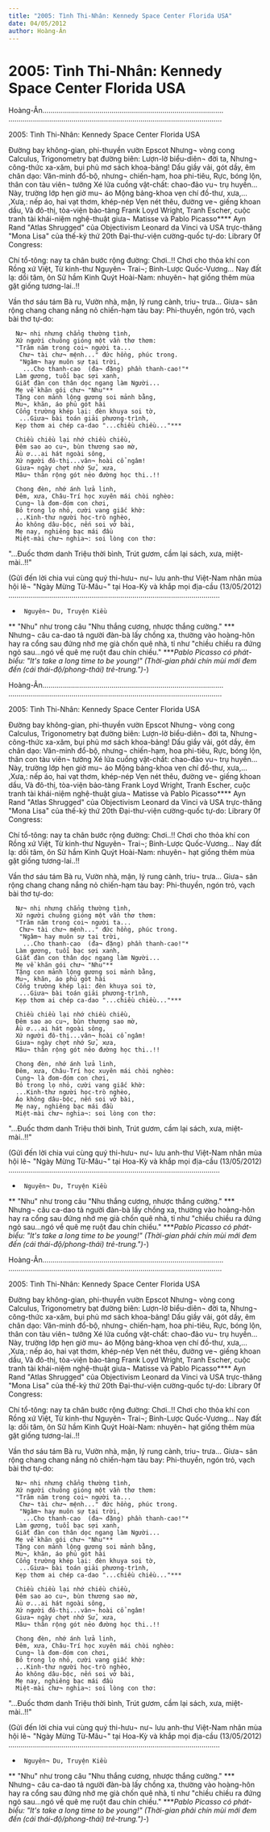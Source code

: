 ```yaml
---
title: "2005: Tình Thi-Nhân: Kennedy Space Center Florida USA"
date: 04/05/2012
author: Hoàng-Ân
---
```


# 2005: Tình Thi-Nhân: Kennedy Space Center Florida USA

Hoàng-Ân.........................................................................................
.........................................................................................................


2005: Tình Thi-Nhân: Kennedy Space Center Florida USA


Đường bay không-gian, phi-thuyền vườn Epscot
Nhưng¬ vòng cong Calculus, Trigonometry bạt đường biên:
Lượn-lờ biểu-diên¬ đời ta,
Nhưng¬ công-thức xa-xăm, bụi phủ mơ sách khoa-bảng!
Dấu giầy vải, gót dầy, êm chân dạo:
Văn-minh đổ-bộ, nhưng¬ chiến-hạm, hoa phi-tiêu,
Rực, bóng lộn, thân con tàu viên¬ tưởng
Xé lửa cuồng vật-chất: chao-đảo vu¬ trụ huyền...
Này, trường lớp hẹn giờ mu¬ áo
Mộng bảng-khoa vẹn chí đồ-thư, xưa,...
,Xưa,: nếp áo, hai vạt thơm, khép-nép
Vẹn nét thêu, đường ve¬ giếng khoan dầu,
Và đô-thị, tòa-viện bảo-tàng Frank Loyd Wright,
Tranh Escher, cuộc tranh tài khái-niệm nghệ-thuật
giưa¬ Matisse và Pablo Picasso****
Ayn Rand "Atlas Shrugged" của Objectivism
Leonard da Vinci và USA trực-thăng "Mona Lisa" của thế-kỷ thứ 20th
Đại-thư-viện cường-quốc tự-do: Library 0f Congress:

Chí tổ-tông: nay ta chân bước rộng đường: Chơi..!!
Chơi cho thỏa khí con Rồng xứ Việt,
Từ kinh-thư Nguyên¬ Trai¬; Binh-Lược Quốc-Vương...
Nay đất lạ: dồi tâm, ôn Sử hầm Kinh
Quýt Hoài-Nam: nhuyên¬ hạt giống thêm mùa gặt giống tương-lai..!!

Vần thơ sáu tám Bà ru,
Vườn nhà, mận, lý rung cành, triu¬ trưa...
Giưa¬ sân rộng chang chang nắng nỏ chiến-hạm tàu bay:
Phi-thuyền, ngón trỏ, vạch bài thơ tự-do:

      Nư¬ nhi nhưng chẳng thường tình,
      Xứ người chuông gióng một vần thơ thơm:
      "Trăm năm trong coi¬ người ta...
       Chư¬ tài chư¬ mệnh..." đức hồng, phúc trong.
       "Ngâm¬ hay muôn sự tại trời,
        ...Cho thanh-cao  (đa¬ đặng) phần thanh-cao!"*
      Làm gương, tuổi bạc sợi xanh,
      Giắt đàn con thân dọc ngang làm Người...
      Mẹ về khăn gói chư¬ "Nhu"**
      Tặng con mảnh lộng gương soi mảnh bằng,
      Mu¬, khăn, áo phủ gót hài
      Cổng trường khép lại: đèn khuya soi tờ,
       ...Giưa¬ bài toán giải phương-trình,
      Kẹp thơm ai chép ca-dao "...chiều chiều..."***

      Chiều chiều lại nhớ chiều chiều,
      Đêm sao ao cu¬, bùn thương sao mờ,
      Ầu ơ...ai hát ngoài sông,
      Xứ người đô-thị...vân¬ hoài cổ ngâm!
      Giưa¬ ngày chợt nhớ Sử, xưa,
      Mâu¬ thân rộng gót nẻo đường học thi..!!

      Chong đèn, nhớ ánh lửa linh,
      Đêm, xưa, Châu-Trí học xuyên mái chòi nghèo:
      Cung¬ là đom-đóm con chơi,
      Bỏ trong lọ nhỏ, cười vang giấc khờ:
      ...Kinh-thư người học-trò nghèo,
      Áo không dâu-bộc, nến soi vở bài,
      Mẹ nay, nghiêng bạc mái đầu
      Miệt-mài chư¬ nghia¬: soi lòng con thơ:

"...Đuốc thơm danh Triệu thời bình,
    Trút gươm, cầm lại sách, xưa, miệt-mài..!!"



(Gửi đến lời chia vui cùng quý thi-hưu¬ nư¬ lưu anh-thư Việt-Nam
   nhân mùa hội lê¬ "Ngày Mừng Từ-Mâu¬" tại Hoa-Kỳ và khắp mọi
   địa-cầu (13/05/2012)
........................................................................................................
*      Nguyên¬ Du, Truyện Kiều
**   "Nhu" như trong câu "Nhu thắng cương, nhược thắng cường."
***  Nhưng¬ câu ca-dao tả người đàn-bà lấy chồng xa, thường vào
        hoàng-hôn hay ra cổng sau đứng nhớ mẹ già chốn quê nhà, tỉ như
       "chiều chiều ra đứng ngỏ sau...ngó về quê mẹ ruột đau chín chiều."
****Pablo Picasso có phát-biểu: "It's take a long time to be young!"
       (Thời-gian phải chín mùi mới đem đến (cái thái-độ/phong-thái)
        trẻ-trung.")*-)

Hoàng-Ân.........................................................................................
.........................................................................................................


2005: Tình Thi-Nhân: Kennedy Space Center Florida USA


Đường bay không-gian, phi-thuyền vườn Epscot
Nhưng¬ vòng cong Calculus, Trigonometry bạt đường biên:
Lượn-lờ biểu-diên¬ đời ta,
Nhưng¬ công-thức xa-xăm, bụi phủ mơ sách khoa-bảng!
Dấu giầy vải, gót dầy, êm chân dạo:
Văn-minh đổ-bộ, nhưng¬ chiến-hạm, hoa phi-tiêu,
Rực, bóng lộn, thân con tàu viên¬ tưởng
Xé lửa cuồng vật-chất: chao-đảo vu¬ trụ huyền...
Này, trường lớp hẹn giờ mu¬ áo
Mộng bảng-khoa vẹn chí đồ-thư, xưa,...
,Xưa,: nếp áo, hai vạt thơm, khép-nép
Vẹn nét thêu, đường ve¬ giếng khoan dầu,
Và đô-thị, tòa-viện bảo-tàng Frank Loyd Wright,
Tranh Escher, cuộc tranh tài khái-niệm nghệ-thuật
giưa¬ Matisse và Pablo Picasso****
Ayn Rand "Atlas Shrugged" của Objectivism
Leonard da Vinci và USA trực-thăng "Mona Lisa" của thế-kỷ thứ 20th
Đại-thư-viện cường-quốc tự-do: Library 0f Congress:

Chí tổ-tông: nay ta chân bước rộng đường: Chơi..!!
Chơi cho thỏa khí con Rồng xứ Việt,
Từ kinh-thư Nguyên¬ Trai¬; Binh-Lược Quốc-Vương...
Nay đất lạ: dồi tâm, ôn Sử hầm Kinh
Quýt Hoài-Nam: nhuyên¬ hạt giống thêm mùa gặt giống tương-lai..!!

Vần thơ sáu tám Bà ru,
Vườn nhà, mận, lý rung cành, triu¬ trưa...
Giưa¬ sân rộng chang chang nắng nỏ chiến-hạm tàu bay:
Phi-thuyền, ngón trỏ, vạch bài thơ tự-do:

      Nư¬ nhi nhưng chẳng thường tình,
      Xứ người chuông gióng một vần thơ thơm:
      "Trăm năm trong coi¬ người ta...
       Chư¬ tài chư¬ mệnh..." đức hồng, phúc trong.
       "Ngâm¬ hay muôn sự tại trời,
        ...Cho thanh-cao  (đa¬ đặng) phần thanh-cao!"*
      Làm gương, tuổi bạc sợi xanh,
      Giắt đàn con thân dọc ngang làm Người...
      Mẹ về khăn gói chư¬ "Nhu"**
      Tặng con mảnh lộng gương soi mảnh bằng,
      Mu¬, khăn, áo phủ gót hài
      Cổng trường khép lại: đèn khuya soi tờ,
       ...Giưa¬ bài toán giải phương-trình,
      Kẹp thơm ai chép ca-dao "...chiều chiều..."***

      Chiều chiều lại nhớ chiều chiều,
      Đêm sao ao cu¬, bùn thương sao mờ,
      Ầu ơ...ai hát ngoài sông,
      Xứ người đô-thị...vân¬ hoài cổ ngâm!
      Giưa¬ ngày chợt nhớ Sử, xưa,
      Mâu¬ thân rộng gót nẻo đường học thi..!!

      Chong đèn, nhớ ánh lửa linh,
      Đêm, xưa, Châu-Trí học xuyên mái chòi nghèo:
      Cung¬ là đom-đóm con chơi,
      Bỏ trong lọ nhỏ, cười vang giấc khờ:
      ...Kinh-thư người học-trò nghèo,
      Áo không dâu-bộc, nến soi vở bài,
      Mẹ nay, nghiêng bạc mái đầu
      Miệt-mài chư¬ nghia¬: soi lòng con thơ:

"...Đuốc thơm danh Triệu thời bình,
    Trút gươm, cầm lại sách, xưa, miệt-mài..!!"



(Gửi đến lời chia vui cùng quý thi-hưu¬ nư¬ lưu anh-thư Việt-Nam
   nhân mùa hội lê¬ "Ngày Mừng Từ-Mâu¬" tại Hoa-Kỳ và khắp mọi
   địa-cầu (13/05/2012)
........................................................................................................
*      Nguyên¬ Du, Truyện Kiều
**   "Nhu" như trong câu "Nhu thắng cương, nhược thắng cường."
***  Nhưng¬ câu ca-dao tả người đàn-bà lấy chồng xa, thường vào
        hoàng-hôn hay ra cổng sau đứng nhớ mẹ già chốn quê nhà, tỉ như
       "chiều chiều ra đứng ngỏ sau...ngó về quê mẹ ruột đau chín chiều."
****Pablo Picasso có phát-biểu: "It's take a long time to be young!"
       (Thời-gian phải chín mùi mới đem đến (cái thái-độ/phong-thái)
        trẻ-trung.")*-)

Hoàng-Ân.........................................................................................
.........................................................................................................


2005: Tình Thi-Nhân: Kennedy Space Center Florida USA


Đường bay không-gian, phi-thuyền vườn Epscot
Nhưng¬ vòng cong Calculus, Trigonometry bạt đường biên:
Lượn-lờ biểu-diên¬ đời ta,
Nhưng¬ công-thức xa-xăm, bụi phủ mơ sách khoa-bảng!
Dấu giầy vải, gót dầy, êm chân dạo:
Văn-minh đổ-bộ, nhưng¬ chiến-hạm, hoa phi-tiêu,
Rực, bóng lộn, thân con tàu viên¬ tưởng
Xé lửa cuồng vật-chất: chao-đảo vu¬ trụ huyền...
Này, trường lớp hẹn giờ mu¬ áo
Mộng bảng-khoa vẹn chí đồ-thư, xưa,...
,Xưa,: nếp áo, hai vạt thơm, khép-nép
Vẹn nét thêu, đường ve¬ giếng khoan dầu,
Và đô-thị, tòa-viện bảo-tàng Frank Loyd Wright,
Tranh Escher, cuộc tranh tài khái-niệm nghệ-thuật
giưa¬ Matisse và Pablo Picasso****
Ayn Rand "Atlas Shrugged" của Objectivism
Leonard da Vinci và USA trực-thăng "Mona Lisa" của thế-kỷ thứ 20th
Đại-thư-viện cường-quốc tự-do: Library 0f Congress:

Chí tổ-tông: nay ta chân bước rộng đường: Chơi..!!
Chơi cho thỏa khí con Rồng xứ Việt,
Từ kinh-thư Nguyên¬ Trai¬; Binh-Lược Quốc-Vương...
Nay đất lạ: dồi tâm, ôn Sử hầm Kinh
Quýt Hoài-Nam: nhuyên¬ hạt giống thêm mùa gặt giống tương-lai..!!

Vần thơ sáu tám Bà ru,
Vườn nhà, mận, lý rung cành, triu¬ trưa...
Giưa¬ sân rộng chang chang nắng nỏ chiến-hạm tàu bay:
Phi-thuyền, ngón trỏ, vạch bài thơ tự-do:

      Nư¬ nhi nhưng chẳng thường tình,
      Xứ người chuông gióng một vần thơ thơm:
      "Trăm năm trong coi¬ người ta...
       Chư¬ tài chư¬ mệnh..." đức hồng, phúc trong.
       "Ngâm¬ hay muôn sự tại trời,
        ...Cho thanh-cao  (đa¬ đặng) phần thanh-cao!"*
      Làm gương, tuổi bạc sợi xanh,
      Giắt đàn con thân dọc ngang làm Người...
      Mẹ về khăn gói chư¬ "Nhu"**
      Tặng con mảnh lộng gương soi mảnh bằng,
      Mu¬, khăn, áo phủ gót hài
      Cổng trường khép lại: đèn khuya soi tờ,
       ...Giưa¬ bài toán giải phương-trình,
      Kẹp thơm ai chép ca-dao "...chiều chiều..."***

      Chiều chiều lại nhớ chiều chiều,
      Đêm sao ao cu¬, bùn thương sao mờ,
      Ầu ơ...ai hát ngoài sông,
      Xứ người đô-thị...vân¬ hoài cổ ngâm!
      Giưa¬ ngày chợt nhớ Sử, xưa,
      Mâu¬ thân rộng gót nẻo đường học thi..!!

      Chong đèn, nhớ ánh lửa linh,
      Đêm, xưa, Châu-Trí học xuyên mái chòi nghèo:
      Cung¬ là đom-đóm con chơi,
      Bỏ trong lọ nhỏ, cười vang giấc khờ:
      ...Kinh-thư người học-trò nghèo,
      Áo không dâu-bộc, nến soi vở bài,
      Mẹ nay, nghiêng bạc mái đầu
      Miệt-mài chư¬ nghia¬: soi lòng con thơ:

"...Đuốc thơm danh Triệu thời bình,
    Trút gươm, cầm lại sách, xưa, miệt-mài..!!"



(Gửi đến lời chia vui cùng quý thi-hưu¬ nư¬ lưu anh-thư Việt-Nam
   nhân mùa hội lê¬ "Ngày Mừng Từ-Mâu¬" tại Hoa-Kỳ và khắp mọi
   địa-cầu (13/05/2012)
........................................................................................................
*      Nguyên¬ Du, Truyện Kiều
**   "Nhu" như trong câu "Nhu thắng cương, nhược thắng cường."
***  Nhưng¬ câu ca-dao tả người đàn-bà lấy chồng xa, thường vào
        hoàng-hôn hay ra cổng sau đứng nhớ mẹ già chốn quê nhà, tỉ như
       "chiều chiều ra đứng ngỏ sau...ngó về quê mẹ ruột đau chín chiều."
****Pablo Picasso có phát-biểu: "It's take a long time to be young!"
       (Thời-gian phải chín mùi mới đem đến (cái thái-độ/phong-thái)
        trẻ-trung.")*-)
